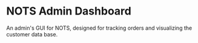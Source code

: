 # NOTS Admin Dashboard
An admin's GUI for NOTS, designed for tracking orders and visualizing the customer data base.
